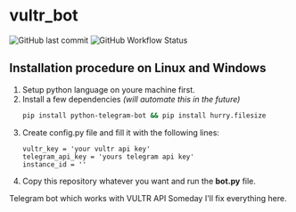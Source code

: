 # vultr_bot

![GitHub last commit](https://img.shields.io/github/last-commit/a1r0/vultr_bot)
![GitHub Workflow Status](https://img.shields.io/github/workflow/status/a1r0/vultr_bot/Deploy)

## Installation procedure on Linux and Windows

1. Setup python language on youre machine first.
2. Install a few dependencies _(will automate this in the future)_
    ```bash
    pip install python-telegram-bot && pip install hurry.filesize
    ```
3. Create config.py file and fill it with the following lines:
    ```pyhton
    vultr_key = 'your vultr api key'
    telegram_api_key = 'yours telegram api key'
    instance_id = ''
    ```
4. Copy this repository whatever you want and run the **bot.py** file. 

Telegram bot which works with VULTR API
Someday I'll fix everything here.
